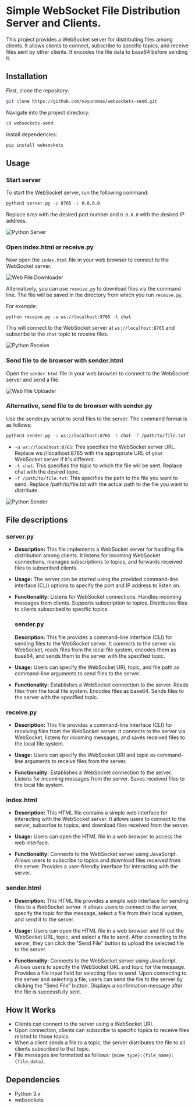 # Simple WebSocket File Distribution Server and Clients.

This project provides a WebSocket server for distributing files among clients. It allows clients to connect, subscribe to specific topics, and receive files sent by other clients.
It encodes the file data to base64 before sending it.

## Installation

First, clone the repository:

```sh
git clone https://github.com/soyunomas/websockets-send.git
```

Navigate into the project directory:

```sh
cd websockets-send
```

Install dependencies: 

```sh
pip install websockets
```

## Usage

### Start server

To start the WebSocket server, run the following command:

```sh
python3 server.py -p 8765 -i 0.0.0.0
```

Replace `8765` with the desired port number and `0.0.0.0` with the desired IP address.



<img src="img/python_server.png" title="" alt="Python Server" data-align="center">

### Open index.html or receive.py

Now open the `index.html` file in your web browser to connect to the WebSocket server. 

<img src="img/web_file_downloader.png" title="" alt="Web File Downloader" data-align="center">

Alternatively, you can use `receive.py` to download files via the command line. The file will be saved in the directory from which you run `receive.py`.

For example:

`python receive.py -u ws://localhost:8765 -t chat`

This will connect to the WebSocket server at `ws://localhost:8765` and subscribe to the `chat` topic to receive files.

<img src="img/python_receive.png" title="" alt="Python Receive" data-align="center">

### Send file to de browser with sender.html

Open the `sender.html` file in your web browser to connect to the WebSocket server and send a file. 

<img src="img/web_file_uploader.png" title="" alt="Web File Uploader" data-align="center">

### Alternative, send file to de browser with sender.py

Use the sender.py script to send files to the server. The command format is as follows:

```sh
python3 sender.py -u ws://localhost:8765 -t chat -f /path/to/file.txt
```

- `-u ws://localhost:8765`: This specifies the WebSocket server URL. Replace ws://localhost:8765 with the appropriate URL of your WebSocket server if it's different.
- `-t chat`: This specifies the topic to which the file will be sent. Replace chat with the desired topic.
- `-f /path/to/file.txt`: This specifies the path to the file you want to send. Replace /path/to/file.txt with the actual path to the file you want to distribute.

<img src="img/python_sender.png" title="" alt="Python Sender" data-align="center">

## File descriptions

### server.py

- **Description:** This file implements a WebSocket server for handling file distribution among clients. It listens for incoming WebSocket connections, manages subscriptions to topics, and forwards received files to subscribed clients.

- **Usage:** The server can be started using the provided command-line interface (CLI) options to specify the port and IP address to listen on.

- **Functionality:**
  Listens for WebSocket connections.
  Handles incoming messages from clients.
  Supports subscription to topics.
  Distributes files to clients subscribed to specific topics.
  
  
  
  ### sender.py
  
  **Description:** This file provides a command-line interface (CLI) for sending files to the WebSocket server. It connects to the server via WebSocket, reads files from the local file system, encodes them as base64, and sends them to the server with the specified topic.

- **Usage:** Users can specify the WebSocket URI, topic, and file path as command-line arguments to send files to the server.

- **Functionality:**
  Establishes a WebSocket connection to the server.
  Reads files from the local file system.
  Encodes files as base64.
  Sends files to the server with the specified topic.

### receive.py

- **Description:** This file provides a command-line interface (CLI) for receiving files from the WebSocket server. It connects to the server via WebSocket, listens for incoming messages, and saves received files to the local file system.

- **Usage:**
  Users can specify the WebSocket URI and topic as command-line arguments to receive files from the server.

- **Functionality:**
  Establishes a WebSocket connection to the server.
  Listens for incoming messages from the server.
  Saves received files to the local file system.

### index.html

- **Description:** This HTML file contains a simple web interface for interacting with the WebSocket server. It allows users to connect to the server, subscribe to topics, and download files received from the server.

- **Usage:** Users can open the HTML file in a web browser to access the web interface.

- **Functionality:**
  Connects to the WebSocket server using JavaScript.
  Allows users to subscribe to topics and download files received from the server.
  Provides a user-friendly interface for interacting with the server.

### sender.html

- **Description:** This HTML file provides a simple web interface for sending files to a WebSocket server. It allows users to connect to the server, specify the topic for the message, select a file from their local system, and send it to the server.

- **Usage:** Users can open the HTML file in a web browser and fill out the WebSocket URL, topic, and select a file to send. After connecting to the server, they can click the "Send File" button to upload the selected file to the server.

- **Functionality:** Connects to the WebSocket server using JavaScript. Allows users to specify the WebSocket URL and topic for the message. Provides a file input field for selecting files to send. Upon connecting to the server and selecting a file, users can send the file to the server by clicking the "Send File" button. Displays a confirmation message after the file is successfully sent.

## How It Works

- Clients can connect to the server using a WebSocket URI.
- Upon connection, clients can subscribe to specific topics to receive files related to those topics.
- When a client sends a file to a topic, the server distributes the file to all clients subscribed to that topic.
- File messages are formatted as follows: `{mime_type}:{file_name}:{file_data}`.

## Dependencies

- Python 3.x
- websockets
